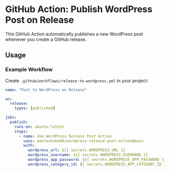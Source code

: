 # GitHub Action: Publish WordPress Post on Release

This GitHub Action automatically publishes a new WordPress post whenever you create a GitHub release.

## Usage

### Example Workflow
Create `.github/workflows/release-to-wordpress.yml` in your project:

```yaml
name: "Post to WordPress on Release"

on:
  release:
    types: [published]

jobs:
  publish:
    runs-on: ubuntu-latest
    steps:
      - name: Use WordPress Release Post Action
        uses: mastashake08/wordpress-release-post-action@main
        with:
          wordpress_url: ${{ secrets.WORDPRESS_URL }}
          wordpress_username: ${{ secrets.WORDPRESS_USERNAME }}
          wordpress_app_password: ${{ secrets.WORDPRESS_APP_PASSWORD }}
          wordpress_category_id: {{ secrets.WORDPRESS_APP_CATEGORY_ID }}
